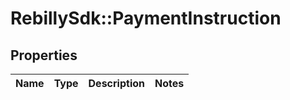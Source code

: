 # RebillySdk::PaymentInstruction

## Properties
Name | Type | Description | Notes
------------ | ------------- | ------------- | -------------

